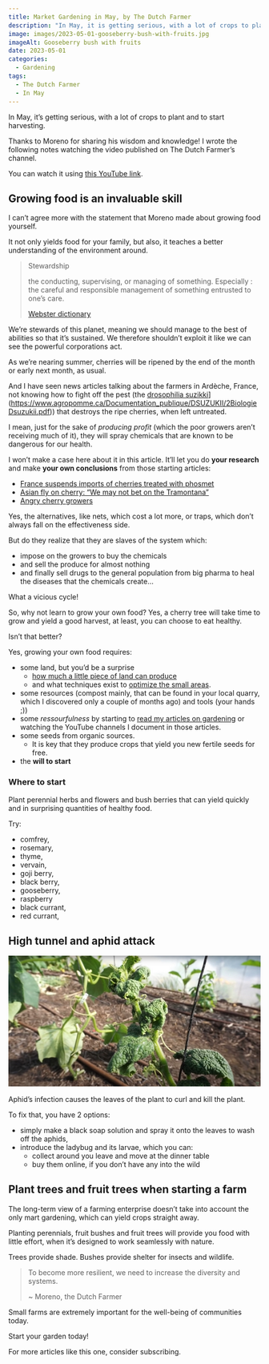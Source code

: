 ```yaml
---
title: Market Gardening in May, by The Dutch Farmer
description: "In May, it is getting serious, with a lot of crops to plant and to start harvesting."
image: images/2023-05-01-gooseberry-bush-with-fruits.jpg
imageAlt: Gooseberry bush with fruits
date: 2023-05-01
categories:
  - Gardening
tags:
  - The Dutch Farmer
  - In May
---
```


In May, it’s getting serious, with a lot of crops to plant and to start harvesting.

Thanks to Moreno for sharing his wisdom and knowledge! I wrote the following notes watching the video published on The Dutch Farmer’s channel.

<!-- more -->

You can watch it using [this YouTube link](https://www.youtube.com/watch?v=y-pugIGF5TU).

## Growing food is an invaluable skill

I can’t agree more with the statement that Moreno made about growing food yourself.

It not only yields food for your family, but also, it teaches a better understanding of the environment around.

> Stewardship
>
> the conducting, supervising, or managing of something. Especially : the careful and responsible management of something entrusted to one’s care.
>
> [Webster dictionary](https://www.merriam-webster.com/dictionary/stewardship)

We’re stewards of this planet, meaning we should manage to the best of abilities so that it’s sustained. We therefore shouldn’t exploit it like we can see the powerful corporations act.

As we’re nearing summer, cherries will be ripened by the end of the month or early next month, as usual.

And I have seen news articles talking about the farmers in Ardèche, France, not knowing how to fight off the pest (the [drosophilia suzikki](https://www.agropomme.ca/Documentation_publique/DSUZUKII/2BiologieDsuzukii.pdf)](https://www.agropomme.ca/Documentation_publique/DSUZUKII/2BiologieDsuzukii.pdf)) that destroys the ripe cherries, when left untreated.

I mean, just for the sake of _producing profit_ (which the poor growers aren’t receiving much of it), they will spray chemicals that are known to be dangerous for our health.

I won’t make a case here about it in this article. It’ll let you do **your research** and make **your own conclusions** from those starting articles:

- [France suspends imports of cherries treated with phosmet](https://agriculture.gouv.fr/la-france-suspend-les-importations-de-cerises-traitees-au-phosmet)
- [Asian fly on cherry: “We may not bet on the Tramontana”](https://www.pleinchamp.com/actualite/mouche-asiatique-sur-cerise-on-ne-va-peut-etre-pas-miser-sur-la-tramontane)
- [Angry cherry growers](https://www.lafranceagricole.fr/cultures/article/836985/les-producteurs-de-cerises-en-colere)

Yes, the alternatives, like nets, which cost a lot more, or traps, which don’t always fall on the effectiveness side.

But do they realize that they are slaves of the system which:

- impose on the growers to buy the chemicals
- and sell the produce for almost nothing
- and finally sell drugs to the general population from big pharma to heal the diseases that the chemicals create…

What a vicious cycle!

So, why not learn to grow your own food? Yes, a cherry tree will take time to grow and yield a good harvest, at least, you can choose to eat healthy.

Isn’t that better?

Yes, growing your own food requires:

- some land, but you’d be a surprise
  - [how much a little piece of land can produce](https://www.youtube.com/watch?v=D1q8PlgPOIs)
  - and what techniques exist to [optimize the small areas](https://www.youtube.com/watch?v=Y9ysNE5bLdk).
- some resources (compost mainly, that can be found in your local quarry, which I discovered only a couple of months ago) and tools (your hands ;))
- some _ressourfulness_ by starting to [read my articles on gardening](../../../categories/gardening) or watching the YouTube channels I document in those articles.
- some seeds from organic sources.
  - It is key that they produce crops that yield you new fertile seeds for free.
- the **will to start**

### Where to start

Plant perennial herbs and flowers and bush berries that can yield quickly and in surprising quantities of healthy food.

Try:

- comfrey,
- rosemary,
- thyme,
- vervain,
- goji berry,
- black berry,
- gooseberry,
- raspberry
- black currant,
- red currant,

## High tunnel and aphid attack

![Aphids suck juice out of the leaves of plant to look like the above](images/aphids-suck-juice-out-of-the-leaves-of-plant-to-look-like-the-above.jpg "Credits: image from the vlog of The Dutch Farmer")

Aphid’s infection causes the leaves of the plant to curl and kill the plant.

To fix that, you have 2 options:

- simply make a black soap solution and spray it onto the leaves to wash off the aphids,
- introduce the ladybug and its larvae, which you can:
  - collect around you leave and move at the dinner table
  - buy them online, if you don’t have any into the wild

## Plant trees and fruit trees when starting a farm

The long-term view of a farming enterprise doesn’t take into account the only mart gardening, which can yield crops straight away.

Planting perennials, fruit bushes and fruit trees will provide you food with little effort, when it’s designed to work seamlessly with nature.

Trees provide shade. Bushes provide shelter for insects and wildlife.

> To become more resilient, we need to increase the diversity and systems.
>
> ~ Moreno, the Dutch Farmer

Small farms are extremely important for the well-being of communities today.

Start your garden today!

For more articles like this one, consider subscribing.
